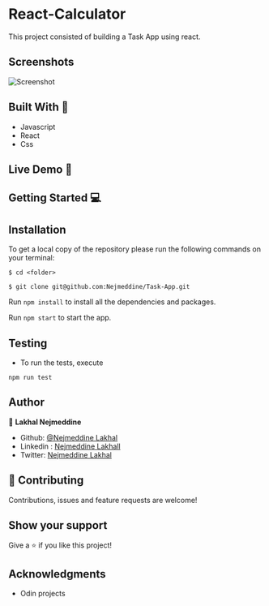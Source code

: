 
# React-Calculator 

This project consisted of building a Task App using react.

## Screenshots
![Screenshot](screenshot.png)




## Built With 🔨
- Javascript 
- React
- Css


## Live Demo 🚀


## Getting Started 💻

## Installation

To get a local copy of the repository please run the following commands on your terminal:

```
$ cd <folder>
```

```
$ git clone git@github.com:Nejmeddine/Task-App.git
```

 Run `npm install` to install all the dependencies and packages.

 Run `npm start` to start the app.
 ## Testing 
- To run the tests, execute
```
npm run test 

```

## Author

👤 **Lakhal Nejmeddine**

- Github: [@Nejmeddine Lakhal](https://github.com/Nejmeddine)
- Linkedin : [Nejmeddine Lakhall](https://www.linkedin.com/in/Lakhak-nejmeddine-85539bbb/)
- Twitter: [Nejmeddine Lakhal](https://twitter.com/Nejmeddine)


## 🤝 Contributing

Contributions, issues and feature requests are welcome!

## Show your support

Give a ⭐️ if you like this project!

## Acknowledgments
-  Odin projects

